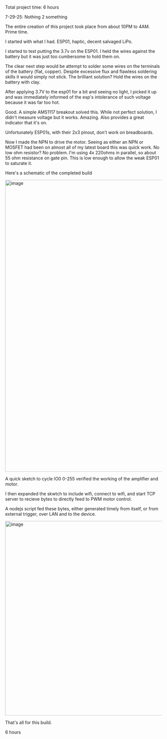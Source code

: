 Total project time: 6 hours

7-29-25: Nothing 2 something

The entire creation of this project took place from about 10PM to 4AM. Prime time.

I started with what I had. ESP01, haptic, decent salvaged LiPo. 

I started to test putting the 3.7v on the ESP01. I held the wires against the battery but it was just too cumbersome to hold them on.

The clear next step would be attempt to solder some wires on the terminals of the battery (flat, copper). Despite excessive flux and flawless soldering skills it would simply not stick. The brilliant solution? Hold the wires on the battery with clay.

After applying 3.7V to the esp01 for a bit and seeing no light, I picked it up and was immediately informed of the esp's intolerance of such voltage because it was far too hot.

Good. A simple AMS1117 breakout solved this. While not perfect solution, I didn't measure voltage but it works. Amazing. Also provides a great indicator that it's on.

Unfortunately ESP01s, with their 2x3 pinout, don't work on breadboards.

Now I made the NPN to drive the motor. Seeing as either an NPN or MOSFET had been on almost all of my latest board this was quick work. No low ohm resistor? No problem. I'm using 4x 220ohms in parallel, so about 55 ohm resistance on gate pin. This is low enough to allow the weak ESP01 to saturate it.

Here's a schematic of the completed build

<img width="1734" height="935" alt="image" src="https://github.com/user-attachments/assets/265c50aa-22a3-4dbb-bd6f-8decb52243c5" />

A quick sketch to cycle IO0 0-255 verified the working of the amplifier and motor.

I then expanded the skwtch to include wifi, connect to wifi, and start TCP server to recieve bytes to directly feed to PWM motor control.

A nodejs script fed these bytes, either generated timely from itself, or from external trigger, over LAN and to the device.

<img width="786" height="623" alt="image" src="https://github.com/user-attachments/assets/2ed1bfb3-3920-489d-b3e4-663dafc949a7" />

That's all for this build.

6 hours
